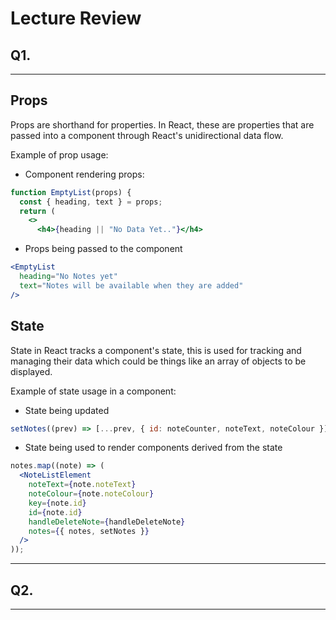 # Lecture Review

## Q1.

---

## Props

Props are shorthand for properties. In React, these are properties that are passed into a component through React's unidirectional data flow.

Example of prop usage:

- Component rendering props:

```jsx
function EmptyList(props) {
  const { heading, text } = props;
  return (
    <>
      <h4>{heading || "No Data Yet.."}</h4>
```

- Props being passed to the component

```jsx
<EmptyList
  heading="No Notes yet"
  text="Notes will be available when they are added"
/>
```

## State

State in React tracks a component's state, this is used for tracking and managing their data which could be things like an array of objects to be displayed.

Example of state usage in a component:

- State being updated

```jsx
setNotes((prev) => [...prev, { id: noteCounter, noteText, noteColour }]);
```

- State being used to render components derived from the state

```jsx
notes.map((note) => (
  <NoteListElement
    noteText={note.noteText}
    noteColour={note.noteColour}
    key={note.id}
    id={note.id}
    handleDeleteNote={handleDeleteNote}
    notes={{ notes, setNotes }}
  />
));
```

---

## Q2.

---

